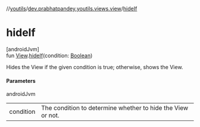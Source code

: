 //[youtils](../../index.md)/[dev.prabhatpandey.youtils.views.view](index.md)/[hideIf](hide-if.md)

# hideIf

[androidJvm]\
fun [View](https://developer.android.com/reference/kotlin/android/view/View.html).[hideIf](hide-if.md)(condition: [Boolean](https://kotlinlang.org/api/latest/jvm/stdlib/kotlin/-boolean/index.html))

Hides the View if the given condition is true; otherwise, shows the View.

#### Parameters

androidJvm

| | |
|---|---|
| condition | The condition to determine whether to hide the View or not. |
